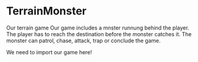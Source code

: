 # TerrainMonster
Our terrain game
Our game includes a mnster runnung behind the player. The player has to reach the destination before the monster catches it. The monster can patrol, chase, attack, trap or conclude the game. 

We need to import our game here!
